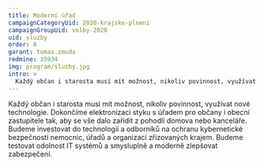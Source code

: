 ```yaml
---
title: Moderní úřad
campaignCategoryUid: 2020-krajske-plneni
campaignGroupUid: volby-2020
uid: sluzby
order: 8
garant: tomas.zmuda
redmine: 35934
img: program/sluzby.jpg
intro: >
  Každý občan i starosta musí mít možnost, nikoliv povinnost, využívat nové technologie. Dokončíme elektronizaci styku s úřadem pro občany i obecní zastupitele tak, aby se vše dalo zařídit z pohodlí domova nebo kanceláře. Budeme investovat do technologií a odborníků na ochranu kybernetické bezpečnosti nemocnic, úřadů a organizací zřizovaných krajem. Budeme testovat odolnost IT systémů a smysluplně a moderně zlepšovat zabezpečení.
---
```


Každý občan i starosta musí mít možnost, nikoliv povinnost, využívat nové technologie. Dokončíme elektronizaci styku s úřadem pro občany i obecní zastupitele tak, aby se vše dalo zařídit z pohodlí domova nebo kanceláře. Budeme investovat do technologií a odborníků na ochranu kybernetické bezpečnosti nemocnic, úřadů a organizací zřizovaných krajem. Budeme testovat odolnost IT systémů a smysluplně a moderně zlepšovat zabezpečení.
